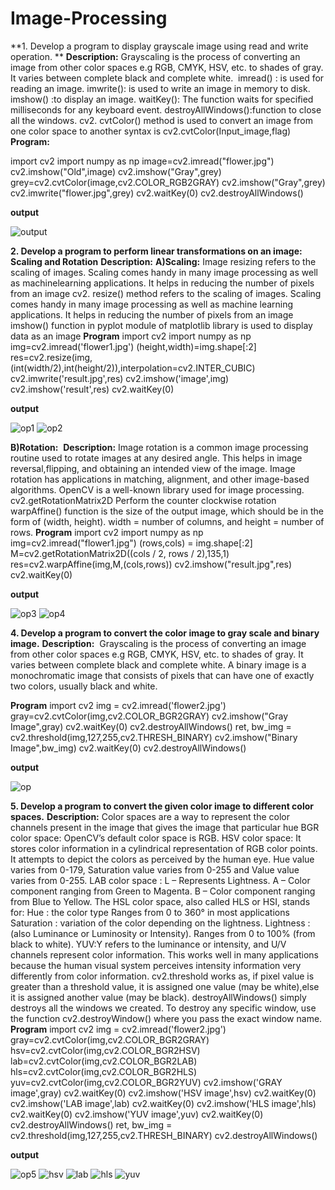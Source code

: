 # Image-Processing
**1. Develop a program to display grayscale image using read and write operation.
**
**Description:**
    Grayscaling is the process of converting an image from other color spaces e.g RGB, CMYK, HSV, etc. to shades of gray. It varies between complete black and complete white. 
imread() : is used for reading an image.
imwrite(): is used to write an image in memory to disk.
imshow() :to display an image.
waitKey(): The function waits for specified milliseconds for any keyboard event.
destroyAllWindows():function to close all the windows.
cv2. cvtColor() method is used to convert an image from one color space to another
    syntax is cv2.cvtColor(Input_image,flag)
**Program:**

import cv2
import numpy as np
image=cv2.imread("flower.jpg")
cv2.imshow("Old",image)
cv2.imshow("Gray",grey)
grey=cv2.cvtColor(image,cv2.COLOR_RGB2GRAY)
cv2.imshow("Gray",grey)
cv2.imwrite("flower.jpg",grey)
cv2.waitKey(0)
cv2.destroyAllWindows()

**output**


![output](https://user-images.githubusercontent.com/72369402/105163284-ba317900-5b39-11eb-9103-313528df9fee.png)

**2. Develop a program to perform linear transformations on an image: Scaling and Rotation**
**Description:**
  **A)Scaling:** Image resizing refers to the scaling of images. Scaling comes handy in many image processing as well as machinelearning applications. 
It helps in reducing the number of pixels from an image cv2.
resize() method refers to the scaling of images. Scaling comes handy in many image processing as well as machine learning applications. It helps in reducing the number of pixels from an image 
imshow() function in pyplot module of matplotlib library is used to display data as an image
**Program**
import cv2
import numpy as np
img=cv2.imread('flower1.jpg')
(height,width)=img.shape[:2]
res=cv2.resize(img,(int(width/2),int(height/2)),interpolation=cv2.INTER_CUBIC)
cv2.imwrite('result.jpg',res)
cv2.imshow('image',img)
cv2.imshow('result',res)
cv2.waitKey(0)

**output**

![op1](https://user-images.githubusercontent.com/72369402/105165079-e5b56300-5b3b-11eb-9756-e4dcefaae1dd.png)
![op2](https://user-images.githubusercontent.com/72369402/105165107-ec43da80-5b3b-11eb-8fa2-959c0dc197ef.png)

**B)Rotation:** 
         **Description:** 
                Image rotation is a common image processing routine used to rotate images at any desired angle. This helps in image reversal,flipping, and obtaining an intended view of the image. Image rotation has applications in matching, alignment, and other image-based algorithms. OpenCV is a well-known library used for image processing. 
cv2.getRotationMatrix2D Perform the counter clockwise rotation warpAffine() function is the size of the output image, which should be in the form of (width, height).
width = number of columns, and height = number of rows.
**Program**
import cv2
import numpy as np
img=cv2.imread("flower1.jpg")
(rows,cols) = img.shape[:2]
M=cv2.getRotationMatrix2D((cols / 2, rows / 2),135,1)
res=cv2.warpAffine(img,M,(cols,rows))
cv2.imshow("result.jpg",res)
cv2.waitKey(0)

**output**

![op3](https://user-images.githubusercontent.com/72369402/105165941-f61a0d80-5b3c-11eb-9089-980c40bb5411.PNG)
![op4](https://user-images.githubusercontent.com/72369402/105166215-409b8a00-5b3d-11eb-8f2e-0786ac1c5f64.PNG)

**4. Develop a program to convert the color image to gray scale and binary image.**
**Description:** 
        Grayscaling is the process of converting an image from other color spaces e.g RGB, CMYK, HSV, etc. to shades of gray. 
It varies between complete black and
complete white. A binary image is a monochromatic image that consists of pixels that can have one of exactly two colors, 
usually black and white. 

**Program**
import cv2
img = cv2.imread('flower2.jpg')
gray=cv2.cvtColor(img,cv2.COLOR_BGR2GRAY)
cv2.imshow("Gray Image",gray)
cv2.waitKey(0)
cv2.destroyAllWindows()
ret, bw_img = cv2.threshold(img,127,255,cv2.THRESH_BINARY)
cv2.imshow("Binary Image",bw_img)
cv2.waitKey(0)
cv2.destroyAllWindows()

**output**

![op](https://user-images.githubusercontent.com/72369402/105164279-f6190e00-5b3a-11eb-8b2f-4c34fc15cd50.png)

**5. Develop a program to convert the given color image to different color spaces.**
**Description:**
        Color spaces are a way to represent the color channels present in the image that gives the image that particular hue 
BGR color space: OpenCV’s default color space is RGB. 
HSV color space: It stores color information in a cylindrical representation of RGB color points. It attempts to depict the colors as perceived by the human eye.
Hue value varies from 0-179, Saturation value varies from 0-255 and Value value varies from 0-255. 
LAB color space :
       L – Represents Lightness.
       A – Color component ranging from Green to Magenta.
       B – Color component ranging from Blue to Yellow. 
The HSL color space, also called HLS or HSI, stands for:
Hue : the color type Ranges from 0 to 360° in most applications 
Saturation : variation of the color depending on the lightness. 
Lightness :(also Luminance or Luminosity or Intensity). Ranges from 0 to 100% (from black to white).
YUV:Y refers to the luminance or intensity, and U/V channels represent color information. This works well in many applications because the human visual system perceives intensity information very differently from color information.
cv2.threshold works as, if pixel value is greater than a threshold value, it is assigned one value (may be white),else it is assigned another value (may be black). destroyAllWindows() simply destroys all the windows we created. To destroy any specific window, use the function 
cv2.destroyWindow() where you pass the exact window name.
**Program**
import cv2
img = cv2.imread('flower2.jpg')
gray=cv2.cvtColor(img,cv2.COLOR_BGR2GRAY)
hsv=cv2.cvtColor(img,cv2.COLOR_BGR2HSV)
lab=cv2.cvtColor(img,cv2.COLOR_BGR2LAB)
hls=cv2.cvtColor(img,cv2.COLOR_BGR2HLS)
yuv=cv2.cvtColor(img,cv2.COLOR_BGR2YUV)
cv2.imshow('GRAY image',gray)
cv2.waitKey(0)
cv2.imshow('HSV image',hsv)
cv2.waitKey(0)
cv2.imshow('LAB image',lab)
cv2.waitKey(0)
cv2.imshow('HLS image',hls)
cv2.waitKey(0)
cv2.imshow('YUV image',yuv)
cv2.waitKey(0)
cv2.destroyAllWindows()
ret, bw_img = cv2.threshold(img,127,255,cv2.THRESH_BINARY)
cv2.destroyAllWindows()

**output**

![op5](https://user-images.githubusercontent.com/72369402/105168707-8148d280-5b40-11eb-8e77-20a1c5684517.PNG)
![hsv](https://user-images.githubusercontent.com/72369402/105168804-a3daeb80-5b40-11eb-807b-54835212a5ff.PNG)
![lab](https://user-images.githubusercontent.com/72369402/105168830-afc6ad80-5b40-11eb-8adc-95372ccb2ecb.PNG)
![hls](https://user-images.githubusercontent.com/72369402/105168873-bd7c3300-5b40-11eb-8583-8546162017f9.PNG)
![yuv](https://user-images.githubusercontent.com/72369402/105168954-d97fd480-5b40-11eb-9fef-9a73237ff0ec.PNG)



